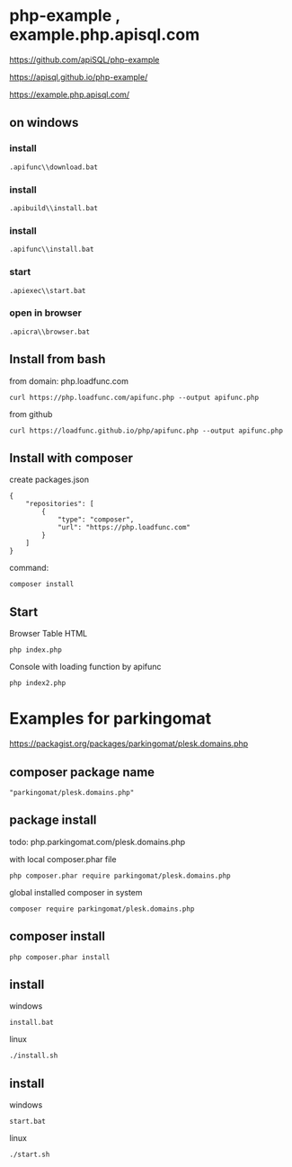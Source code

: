 # php-example , example.php.apisql.com

https://github.com/apiSQL/php-example


https://apisql.github.io/php-example/

https://example.php.apisql.com/




## on windows


### install
    .apifunc\\download.bat

### install
    .apibuild\\install.bat

### install
    .apifunc\\install.bat

### start
    .apiexec\\start.bat

### open in browser
    .apicra\\browser.bat


## Install from bash
from domain: php.loadfunc.com

    curl https://php.loadfunc.com/apifunc.php --output apifunc.php

from github

    curl https://loadfunc.github.io/php/apifunc.php --output apifunc.php


## Install with composer

create packages.json

    {
        "repositories": [
            {
                "type": "composer",
                "url": "https://php.loadfunc.com"
            }
        ]
    }

command:

    composer install

## Start

Browser Table HTML

    php index.php

Console with loading function by apifunc

    php index2.php


# Examples for parkingomat
https://packagist.org/packages/parkingomat/plesk.domains.php

## composer package name

    "parkingomat/plesk.domains.php"

## package install

todo:
php.parkingomat.com/plesk.domains.php

with local composer.phar file

    php composer.phar require parkingomat/plesk.domains.php

global installed composer in system

    composer require parkingomat/plesk.domains.php


## composer install

    php composer.phar install

## install

windows

    install.bat


linux

    ./install.sh


## install

windows

    start.bat


linux

    ./start.sh
